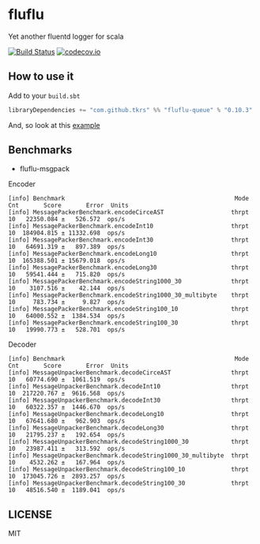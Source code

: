 # fluflu
Yet another fluentd logger for scala

[![Build Status](https://travis-ci.org/tkrs/fluflu.svg?branch=master)](https://travis-ci.org/tkrs/fluflu)
[![codecov.io](http://codecov.io/github/tkrs/fluflu/coverage.svg?branch=master)](http://codecov.io/github/tkrs/fluflu?branch=master)

## How to use it

Add to your `build.sbt`

```scala
libraryDependencies += "com.github.tkrs" %% "fluflu-queue" % "0.10.3"
```

And, so look at this [example](https://github.com/tkrs/fluflu/tree/master/examples/src/main/scala)

## Benchmarks

- fluflu-msgpack

Encoder

```
[info] Benchmark                                                Mode  Cnt       Score       Error  Units
[info] MessagePackerBenchmark.encodeCirceAST                   thrpt   10   22350.084 ±   526.572  ops/s
[info] MessagePackerBenchmark.encodeInt10                      thrpt   10  184904.815 ± 11332.698  ops/s
[info] MessagePackerBenchmark.encodeInt30                      thrpt   10   64691.319 ±   897.389  ops/s
[info] MessagePackerBenchmark.encodeLong10                     thrpt   10  165388.501 ± 15679.018  ops/s
[info] MessagePackerBenchmark.encodeLong30                     thrpt   10   59541.444 ±   715.820  ops/s
[info] MessagePackerBenchmark.encodeString1000_30              thrpt   10    3107.516 ±    42.144  ops/s
[info] MessagePackerBenchmark.encodeString1000_30_multibyte    thrpt   10     783.734 ±     9.827  ops/s
[info] MessagePackerBenchmark.encodeString100_10               thrpt   10   64000.552 ±  1384.534  ops/s
[info] MessagePackerBenchmark.encodeString100_30               thrpt   10   19990.773 ±   528.701  ops/s
```

Decoder

```
[info] Benchmark                                                Mode  Cnt       Score       Error  Units
[info] MessageUnpackerBenchmark.decodeCirceAST                 thrpt   10   60774.690 ±  1061.519  ops/s
[info] MessageUnpackerBenchmark.decodeInt10                    thrpt   10  217220.767 ±  9616.568  ops/s
[info] MessageUnpackerBenchmark.decodeInt30                    thrpt   10   60322.357 ±  1446.670  ops/s
[info] MessageUnpackerBenchmark.decodeLong10                   thrpt   10   67641.680 ±   962.903  ops/s
[info] MessageUnpackerBenchmark.decodeLong30                   thrpt   10   21795.237 ±   192.654  ops/s
[info] MessageUnpackerBenchmark.decodeString1000_30            thrpt   10   23987.411 ±   313.592  ops/s
[info] MessageUnpackerBenchmark.decodeString1000_30_multibyte  thrpt   10    4532.262 ±   167.964  ops/s
[info] MessageUnpackerBenchmark.decodeString100_10             thrpt   10  173045.726 ±  2893.257  ops/s
[info] MessageUnpackerBenchmark.decodeString100_30             thrpt   10   48516.540 ±  1189.041  ops/s
```

## LICENSE

MIT
